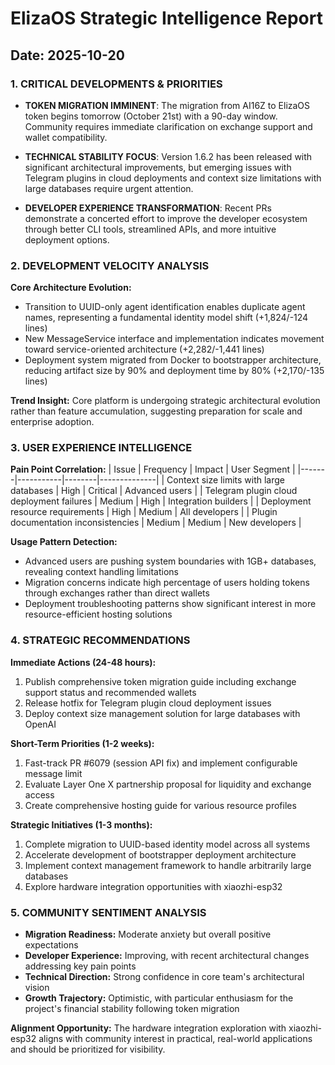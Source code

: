 # ElizaOS Strategic Intelligence Report
## Date: 2025-10-20

### 1. CRITICAL DEVELOPMENTS & PRIORITIES

- **TOKEN MIGRATION IMMINENT**: The migration from AI16Z to ElizaOS token begins tomorrow (October 21st) with a 90-day window. Community requires immediate clarification on exchange support and wallet compatibility.

- **TECHNICAL STABILITY FOCUS**: Version 1.6.2 has been released with significant architectural improvements, but emerging issues with Telegram plugins in cloud deployments and context size limitations with large databases require urgent attention.

- **DEVELOPER EXPERIENCE TRANSFORMATION**: Recent PRs demonstrate a concerted effort to improve the developer ecosystem through better CLI tools, streamlined APIs, and more intuitive deployment options.

### 2. DEVELOPMENT VELOCITY ANALYSIS

**Core Architecture Evolution:**
- Transition to UUID-only agent identification enables duplicate agent names, representing a fundamental identity model shift (+1,824/-124 lines)
- New MessageService interface and implementation indicates movement toward service-oriented architecture (+2,282/-1,441 lines)
- Deployment system migrated from Docker to bootstrapper architecture, reducing artifact size by 90% and deployment time by 80% (+2,170/-135 lines)

**Trend Insight:** Core platform is undergoing strategic architectural evolution rather than feature accumulation, suggesting preparation for scale and enterprise adoption.

### 3. USER EXPERIENCE INTELLIGENCE

**Pain Point Correlation:**
| Issue | Frequency | Impact | User Segment |
|-------|-----------|--------|--------------|
| Context size limits with large databases | High | Critical | Advanced users |
| Telegram plugin cloud deployment failures | Medium | High | Integration builders |
| Deployment resource requirements | High | Medium | All developers |
| Plugin documentation inconsistencies | Medium | Medium | New developers |

**Usage Pattern Detection:**
- Advanced users are pushing system boundaries with 1GB+ databases, revealing context handling limitations
- Migration concerns indicate high percentage of users holding tokens through exchanges rather than direct wallets
- Deployment troubleshooting patterns show significant interest in more resource-efficient hosting solutions

### 4. STRATEGIC RECOMMENDATIONS

**Immediate Actions (24-48 hours):**
1. Publish comprehensive token migration guide including exchange support status and recommended wallets
2. Release hotfix for Telegram plugin cloud deployment issues
3. Deploy context size management solution for large databases with OpenAI

**Short-Term Priorities (1-2 weeks):**
1. Fast-track PR #6079 (session API fix) and implement configurable message limit
2. Evaluate Layer One X partnership proposal for liquidity and exchange access
3. Create comprehensive hosting guide for various resource profiles

**Strategic Initiatives (1-3 months):**
1. Complete migration to UUID-based identity model across all systems
2. Accelerate development of bootstrapper deployment architecture
3. Implement context management framework to handle arbitrarily large databases
4. Explore hardware integration opportunities with xiaozhi-esp32

### 5. COMMUNITY SENTIMENT ANALYSIS

- **Migration Readiness:** Moderate anxiety but overall positive expectations
- **Developer Experience:** Improving, with recent architectural changes addressing key pain points
- **Technical Direction:** Strong confidence in core team's architectural vision
- **Growth Trajectory:** Optimistic, with particular enthusiasm for the project's financial stability following token migration

**Alignment Opportunity:** The hardware integration exploration with xiaozhi-esp32 aligns with community interest in practical, real-world applications and should be prioritized for visibility.